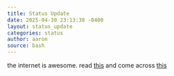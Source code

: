 ```yaml
---
title: Status Update
date: 2025-04-30 23:13:38 -0400
layout: status_update
categories: status
author: aaron
source: bash
---
```

the internet is awesome. read [this](https://localghost.dev/blog/building-a-website-like-it-s-1999-in-2022/) and come across [this](https://www.11ty.dev)
